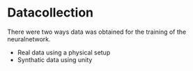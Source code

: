 # Datacollection
There were two ways data was obtained for the training of the neuralnetwork.
 - Real data using a physical setup
 - Synthatic data using unity

 